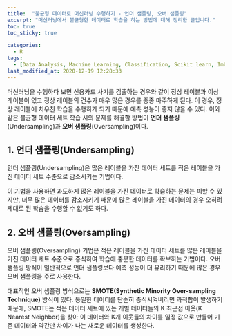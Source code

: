```yaml
---
title:  "불균형 데이터로 머신러닝 수행하기 - 언더 샘플링, 오버 샘플링"
excerpt: "머신러닝에서 불균형한 데이터로 학습을 하는 방법에 대해 정리한 글입니다."
toc: true
toc_sticky: true

categories:
  - R
tags:
  - [Data Analysis, Machine Learning, Classification, Scikit learn, Imbalanced Data, SMOTE]
last_modified_at: 2020-12-19 12:28:33
---
```


머신러닝을 수행하다 보면 신용카드 사기를 검출하는 경우와 같이 정상 레이블과 이상 레이블이 있고 정상 레이블의 건수가 매우 많은 경우를 종종 마주하게 된다. 이 경우, 정상 레이블에 치우친 학습을 수행하게 되기 때문에 예측 성능이 좋지 않을 수 있다. 이와 같은 불균형 데이터 세트 학습 시의 문제를 해결할 방법이 **언더 샘플링**(Undersampling)과 **오버 샘플링**(Oversampling)이다.  

## 1. 언더 샘플링(Undersampling)  

언더 샘플링(Undersampling)은 많은 레이블을 가진 데이터 세트를 적은 레이블을 가진 데이터 세트 수준으로 감소시키는 기법이다.  

이 기법을 사용하면 과도하게 많은 레이블을 가진 데이터로 학습하는 문제는 피할 수 있지만, 너무 많은 데이터를 감소시키기 때문에 많은 레이블을 가진 데이터의 경우 오히려 제대로 된 학습을 수행할 수 없기도 하다.  

## 2. 오버 샘플링(Oversampling)  

오버 샘플링(Oversampling) 기법은 적은 레이블을 가진 데이터 세트를 많은 레이블을 가진 데이터 세트 수준으로 증식하여 학습에 충분한 데이터를 확보하는 기법이다. 오버 샘플링 방식이 일반적으로 언더 샘플링보다 예측 성능이 더 유리하기 때문에 많은 경우 오버 샘플링을 주로 사용한다.  

대표적인 오버 샘플링 방식으로는 **SMOTE(Synthetic Minority Over-sampling Technique)** 방식이 있다. 동일한 데이터를 단순히 증식시켜버리면 과적합이 발생하기 때문에, SMOTE는 적은 데이터 세트에 있는 개별 데이터들의 K 최근접 이웃(K Nearest Neighbor)을 찾아 이 데이터와 K개 이웃들의 차이를 일정 값으로 만들어 기존 데이터와 약간만 차이가 나는 새로운 데이터를 생성한다.  
